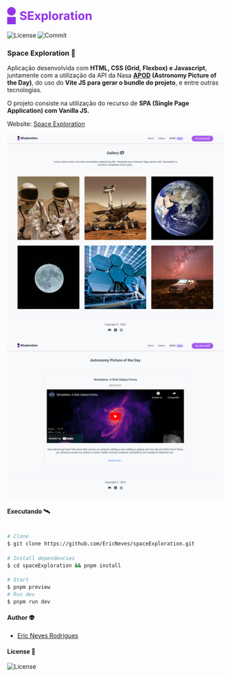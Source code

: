 <img src=".github/logo.svg" width="200px" />

![License](https://img.shields.io/github/license/EricNeves/spaceExploration?color=success&logo=appveyor&logoColor=success&style=for-the-badge)
![Commit](https://img.shields.io/github/last-commit/EricNeves/spaceExploration?color=important&logo=appveyor&logoColor=important&style=for-the-badge)

### Space Exploration 🔭

Aplicação desenvolvida com <b>HTML, CSS (Grid, Flexbox) e Javascript</b>, juntamente com a utilização da API da Nasa <b>[APOD](https://apod.nasa.gov/apod/astropix.html) (Astronomy Picture of the Day)</b>, do uso do <b>Vite JS para gerar o bundle do projeto</b>, e entre outras tecnologias.

O projeto consiste na utilização do recurso de <b>SPA (Single Page Application) com Vanilla JS.</b>

Website: [Space Exploration](https://space-exploration-en.vercel.app/)

![](.github/screenA.png)
![](.github/screenB.png)

#### Executando 🛰

```sh

# Clone
$ git clone https://github.com/EricNeves/spaceExploration.git

# Install dependencies
$ cd spaceExploration && pnpm install

# Start
$ pnpm preview
# Run dev
$ pnpm run dev

```

#### Author 👽

* [Eric Neves Rodrigues](https://www.instagram.com/ericneves_dev/)

#### License 📑

![License](https://img.shields.io/github/license/EricNeves/spaceExploration?color=success&logo=appveyor&logoColor=success&style=for-the-badge)
